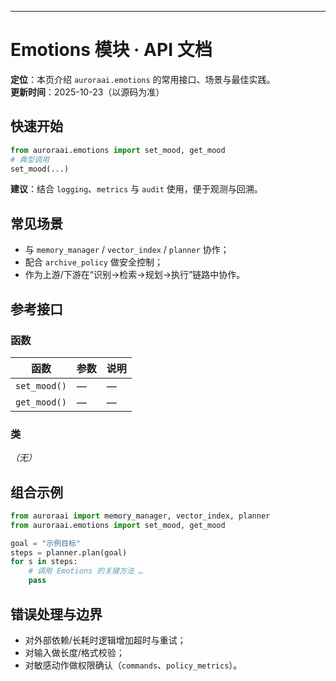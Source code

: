 ---
# Emotions 模块 · API 文档

<div class="doc-card">
<strong>定位</strong>：本页介绍 <code>auroraai.emotions</code> 的常用接口、场景与最佳实践。<br/>
<strong>更新时间</strong>：2025-10-23（以源码为准）
</div>

## 快速开始
```python
from auroraai.emotions import set_mood, get_mood
# 典型调用
set_mood(...)
```

<div class="callout tip">
<b>建议</b>：结合 <code>logging</code>、<code>metrics</code> 与 <code>audit</code> 使用，便于观测与回溯。
</div>

## 常见场景
- 与 <code>memory_manager</code> / <code>vector_index</code> / <code>planner</code> 协作；
- 配合 <code>archive_policy</code> 做安全控制；
- 作为上游/下游在“识别→检索→规划→执行”链路中协作。

## 参考接口

### 函数
| 函数 | 参数 | 说明 |
|---|---|---|
| `set_mood()` | — | — |
| `get_mood()` | — | — |


### 类
_（无）_


## 组合示例
```python
from auroraai import memory_manager, vector_index, planner
from auroraai.emotions import set_mood, get_mood

goal = "示例目标"
steps = planner.plan(goal)
for s in steps:
    # 调用 Emotions 的关键方法 …
    pass
```

## 错误处理与边界
- 对外部依赖/长耗时逻辑增加超时与重试；
- 对输入做长度/格式校验；
- 对敏感动作做权限确认（<code>commands</code>、<code>policy_metrics</code>）。
